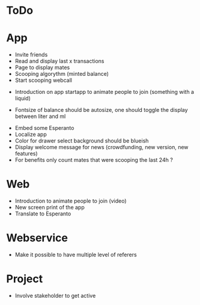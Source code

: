 # ToDo

# App
+ Invite friends
+ Read and display last x transactions
+ Page to display mates
+ Scooping algorythm (minted balance)
+ Start scooping webcall
- Introduction on app startapp to animate people to join (something with a liquid)
+ Fontsize of balance should be autosize, one should toggle the display between liter and ml
- Embed some Esperanto
- Localize app
- Color for drawer select background should be blueish
- Display welcome message for news (crowdfunding, new version, new features)
- For benefits only count mates that were scooping the last 24h ?

# Web
- Introduction to animate people to join (video)
- New screen print of the app
- Translate to Esperanto

# Webservice
- Make it possible to have multiple level of referers

# Project
- Involve stakeholder to get active